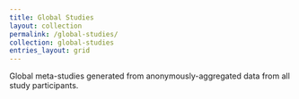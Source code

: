 ```yaml
---
title: Global Studies
layout: collection
permalink: /global-studies/
collection: global-studies
entries_layout: grid
---
```


Global meta-studies generated from anonymously-aggregated data from all study participants.
